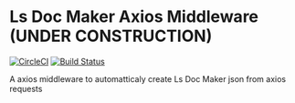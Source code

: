 # Ls Doc Maker Axios Middleware (UNDER CONSTRUCTION)

[![CircleCI](https://circleci.com/gh/leandrosimoes/ls-doc-maker-axios-middleware.svg?style=svg)](https://circleci.com/gh/leandrosimoes/ls-doc-maker-axios-middleware)
[![Build Status](https://travis-ci.org/leandrosimoes/ls-doc-maker-axios-middleware.svg?branch=master)](https://travis-ci.org/leandrosimoes/ls-doc-maker-axios-middleware)

A axios middleware to automatticaly create Ls Doc Maker json from axios requests